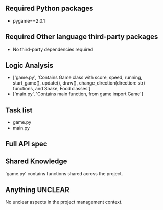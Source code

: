 ## Required Python packages

- pygame==2.0.1

## Required Other language third-party packages

- No third-party dependencies required

## Logic Analysis

- ['game.py', 'Contains Game class with score, speed, running, start_game(), update(), draw(), change_direction(direction: str) functions, and Snake, Food classes']
- ['main.py', 'Contains main function, from game import Game']

## Task list

- game.py
- main.py

## Full API spec



## Shared Knowledge

'game.py' contains functions shared across the project.

## Anything UNCLEAR

No unclear aspects in the project management context.

